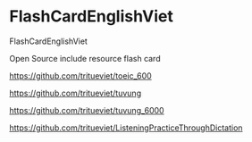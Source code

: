 # FlashCardEnglishViet
FlashCardEnglishViet

Open Source include resource flash card


https://github.com/tritueviet/toeic_600

https://github.com/tritueviet/tuvung

https://github.com/tritueviet/tuvung_6000

https://github.com/tritueviet/ListeningPracticeThroughDictation
